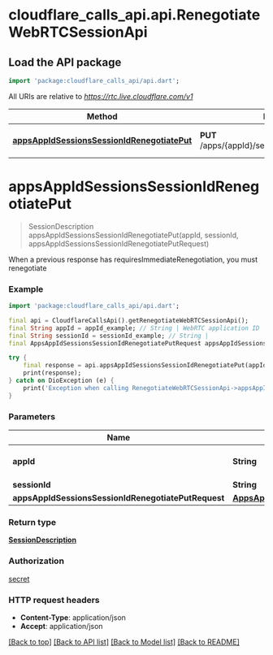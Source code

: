 # cloudflare_calls_api.api.RenegotiateWebRTCSessionApi

## Load the API package
```dart
import 'package:cloudflare_calls_api/api.dart';
```

All URIs are relative to *https://rtc.live.cloudflare.com/v1*

Method | HTTP request | Description
------------- | ------------- | -------------
[**appsAppIdSessionsSessionIdRenegotiatePut**](RenegotiateWebRTCSessionApi.md#appsappidsessionssessionidrenegotiateput) | **PUT** /apps/{appId}/sessions/{sessionId}/renegotiate | When a previous response has requiresImmediateRenegotiation, you must renegotiate


# **appsAppIdSessionsSessionIdRenegotiatePut**
> SessionDescription appsAppIdSessionsSessionIdRenegotiatePut(appId, sessionId, appsAppIdSessionsSessionIdRenegotiatePutRequest)

When a previous response has requiresImmediateRenegotiation, you must renegotiate

### Example
```dart
import 'package:cloudflare_calls_api/api.dart';

final api = CloudflareCallsApi().getRenegotiateWebRTCSessionApi();
final String appId = appId_example; // String | WebRTC application ID
final String sessionId = sessionId_example; // String | 
final AppsAppIdSessionsSessionIdRenegotiatePutRequest appsAppIdSessionsSessionIdRenegotiatePutRequest = {"sessionDescription":{"sdp":"v=0\no=- 0 0 IN IP4 127.0.0.1\ns=-\nc=IN IP4 127.0.0.1\nt=0 0\nm=audio 4000 RTP/AVP 111\na=rtpmap:111 OPUS/48000/2\nm=video 4002 RTP/AVP 96\na=rtpmap:96 VP8/90000\n...\ntype: answer\n"}}; // AppsAppIdSessionsSessionIdRenegotiatePutRequest | 

try {
    final response = api.appsAppIdSessionsSessionIdRenegotiatePut(appId, sessionId, appsAppIdSessionsSessionIdRenegotiatePutRequest);
    print(response);
} catch on DioException (e) {
    print('Exception when calling RenegotiateWebRTCSessionApi->appsAppIdSessionsSessionIdRenegotiatePut: $e\n');
}
```

### Parameters

Name | Type | Description  | Notes
------------- | ------------- | ------------- | -------------
 **appId** | **String**| WebRTC application ID | 
 **sessionId** | **String**|  | 
 **appsAppIdSessionsSessionIdRenegotiatePutRequest** | [**AppsAppIdSessionsSessionIdRenegotiatePutRequest**](AppsAppIdSessionsSessionIdRenegotiatePutRequest.md)|  | [optional] 

### Return type

[**SessionDescription**](SessionDescription.md)

### Authorization

[secret](../README.md#secret)

### HTTP request headers

 - **Content-Type**: application/json
 - **Accept**: application/json

[[Back to top]](#) [[Back to API list]](../README.md#documentation-for-api-endpoints) [[Back to Model list]](../README.md#documentation-for-models) [[Back to README]](../README.md)

